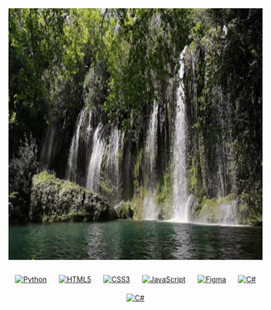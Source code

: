 <div align="center">
  <img src="assets/title.gif" alt="title" width=100% height="500">
</div>

<br/> 



<div align="center">
  <a href="https://www.python.org/" target="_blank"><img style="margin: 10px" src="https://github.com/bablubambal/All_logo_and_pictures/blob/main/programming%20languages/python.svg" alt="Python" height="50" /></a>  
  <a href="https://en.wikipedia.org/wiki/HTML5" target="_blank"><img style="margin: 10px" src="https://profilinator.rishav.dev/skills-assets/html5-original-wordmark.svg" alt="HTML5" height="50" /></a>  
  <a href="https://www.w3schools.com/css/" target="_blank"><img style="margin: 10px" src="https://profilinator.rishav.dev/skills-assets/css3-original-wordmark.svg" alt="CSS3" height="50" /></a>  
  <a href="https://www.javascript.com/" target="_blank"><img style="margin: 10px" src="https://github.com/bablubambal/All_logo_and_pictures/blob/main/programming%20languages/javascript.svg" alt="JavaScript" height="50" /></a>
  <a href="https://www.figma.com/" target="_blank"><img style="margin: 10px" src="https://profilinator.rishav.dev/skills-assets/figma-icon.svg" alt="Figma" height="50" /></a>  
  <a href="https://docs.microsoft.com/en-us/dotnet/csharp/" target="_blank"><img style="margin: 10px" src="https://github.com/bablubambal/All_logo_and_pictures/blob/main/programming%20languages/c%23.svg" alt="C#" height="50" /></a>
  <a href="https://www.lua.org/"target="_blank"><img style="margin: 10px" src="[https://profilinator.rishav.dev/skills-assets/csharp-original.svg](https://upload.wikimedia.org/wikipedia/commons/thumb/c/cf/Lua-Logo.svg/2048px-Lua-Logo.svg.png)" alt="C#" height="50" /></a>
</div>

<br/>  
<!--
**WaterMelon-source/waterMelon-source** is a ✨ _special_ ✨ repository because its `README.md` (this file) appears on your GitHub profile.

Here are some ideas to get you started:

- 🔭 I’m currently working on ...
- 🌱 I’m currently learning ...
- 👯 I’m looking to collaborate on ...
- 🤔 I’m looking for help with ...
- 💬 Ask me about ...
- 📫 How to reach me: ...
- 😄 Pronouns: ...
- ⚡ Fun fact: ...
-->
